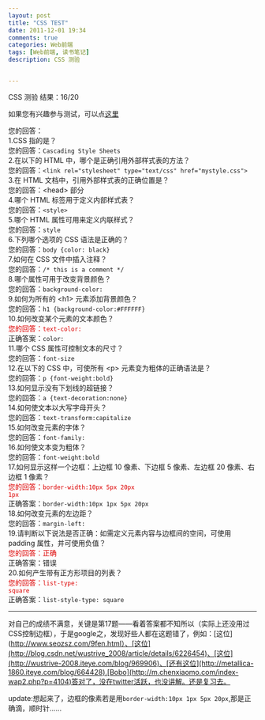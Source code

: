 ```yaml
---
layout: post
title: "CSS TEST"
date: 2011-12-01 19:34
comments: true
categories: Web前端
tags: [Web前端, 读书笔记]
description: CSS 测验


---
```

CSS 测验
结果：16/20

如果您有兴趣参与测试，可以点[这里](http://www.w3school.com.cn/quiz/quiz.asp?quiz=css)

您的回答：  
1.CSS 指的是？  
您的回答：`Cascading Style Sheets`  
2.在以下的 HTML 中，哪个是正确引用外部样式表的方法？  
您的回答：`<link rel="stylesheet" type="text/css" href="mystyle.css">`  
3.在 HTML 文档中，引用外部样式表的正确位置是？  
您的回答：&lt;head> 部分  
4.哪个 HTML 标签用于定义内部样式表？  <!-- more -->  
您的回答：`<style>`  
5.哪个 HTML 属性可用来定义内联样式？  
您的回答：`style`  
6.下列哪个选项的 CSS 语法是正确的？  
您的回答：`body {color: black}`  
7.如何在 CSS 文件中插入注释？  
您的回答：`/* this is a comment */`  
8.哪个属性可用于改变背景颜色？  
您的回答：`background-color:`  
9.如何为所有的 &lt;h1> 元素添加背景颜色？  
您的回答：`h1 {background-color:#FFFFFF}`  
10.如何改变某个元素的文本颜色？  
<span style="color:#dd0000">您的回答：<code>text-color:</code></span>  
正确答案：`color:`  
11.哪个 CSS 属性可控制文本的尺寸？  
您的回答：`font-size`  
12.在以下的 CSS 中，可使所有 &lt;p> 元素变为粗体的正确语法是？  
您的回答：`p {font-weight:bold}`  
13.如何显示没有下划线的超链接？  
您的回答：`a {text-decoration:none}`  
14.如何使文本以大写字母开头？  
您的回答：`text-transform:capitalize`  
15.如何改变元素的字体？  
您的回答：`font-family:`  
16.如何使文本变为粗体？  
您的回答：`font-weight:bold`  
17.如何显示这样一个边框：上边框 10 像素、下边框 5 像素、左边框 20 像素、右边框 1 像素？  
<span style="color:#dd0000">您的回答：<code>border-width:10px 5px 20px 1px</code></span>  
正确答案：`border-width:10px 1px 5px 20px`  
18.如何改变元素的左边距？  
您的回答：`margin-left:`  
19.请判断以下说法是否正确：如需定义元素内容与边框间的空间，可使用 padding 属性，并可使用负值？  
<span style="color:#dd0000">您的回答：正确</span>  
正确答案：错误  
20.如何产生带有正方形项目的列表？  
<span style="color:#dd0000">您的回答：<code>list-type: square</code></span>  
正确答案：`list-style-type: square`  

------------------------------------------------

对自己的成绩不满意，关键是第17题——看着答案都不知所以（实际上还没用过CSS控制边框），于是google之，发现好些人都在这题错了，例如：[这位](http://www.seozsz.com/9fen.html）、[这位](http://blog.csdn.net/wustrive_2008/article/details/6226454)、[这位](http://wustrive-2008.iteye.com/blog/969906)、[还有这位](http://metallica-1860.iteye.com/blog/664428).[Bobo](http://m.chenxiaomo.com/index-wap2.php?p=4104)答对了，没在twitter活跃，也没讲解。还是复习去。
 
update:想起来了，边框的像素若是用`border-width:10px 1px 5px 20px`,那是正确滴，顺时针……
